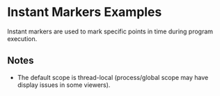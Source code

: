 # Instant Markers Examples

Instant markers are used to mark specific points in time during program execution.

## Notes

- The default scope is thread-local (process/global scope may have display issues in some viewers).
